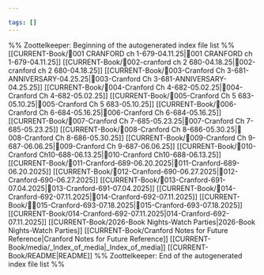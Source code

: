 ```yaml
---

tags: []
---
```


%% Zoottelkeeper: Beginning of the autogenerated index file list %% [[CURRENT-Book/🎤001 CRANFORD ch 1-679-04.11.25|🎤001 CRANFORD ch 1-679-04.11.25]] [[CURRENT-Book/🎤002-cranford ch 2 680-04.18.25|🎤002-cranford ch 2 680-04.18.25]] [[CURRENT-Book/🎤003-Cranford Ch 3-681-ANNIVERSARY-04.25.25|🎤003-Cranford Ch 3-681-ANNIVERSARY-04.25.25]] [[CURRENT-Book/🎤004-Cranford Ch 4-682-05.02.25|🎤004-Cranford Ch 4-682-05.02.25]] [[CURRENT-Book/🎤005-Cranford Ch 5 683-05.10.25|🎤005-Cranford Ch 5 683-05.10.25]] [[CURRENT-Book/🎤006-Cranford Ch 6-684-05.16.25|🎤006-Cranford Ch 6-684-05.16.25]] [[CURRENT-Book/🎤007-Cranford Ch 7-685-05.23.25|🎤007-Cranford Ch 7-685-05.23.25]] [[CURRENT-Book/🎤008-Cranford Ch 8-686-05.30.25|🎤008-Cranford Ch 8-686-05.30.25]] [[CURRENT-Book/🎤009-Cranford Ch 9-687-06.06.25|🎤009-Cranford Ch 9-687-06.06.25]] [[CURRENT-Book/🎤010-Cranford Ch10-688-06.13.25|🎤010-Cranford Ch10-688-06.13.25]] [[CURRENT-Book/🎤011-Cranford-689-06.20.2025|🎤011-Cranford-689-06.20.2025]] [[CURRENT-Book/🎤012-Cranford-690-06.27.2025|🎤012-Cranford-690-06.27.2025]] [[CURRENT-Book/🎤013-Cranford-691-07.04.2025|🎤013-Cranford-691-07.04.2025]] [[CURRENT-Book/🎤014-Cranford-692-07.11.2025|🎤014-Cranford-692-07.11.2025]] [[CURRENT-Book/🎤🎤015-Cranford-693-07.18.2025|🎤015-Cranford-693-07.18.2025]] [[CURRENT-Book/014-Cranford-692-07.11.2025|014-Cranford-692-07.11.2025]] [[CURRENT-Book/2026-Book Nights-Watch Parties|2026-Book Nights-Watch Parties]] [[CURRENT-Book/Cranford Notes for Future Reference|Cranford Notes for Future Reference]] [[CURRENT-Book/media/_Index_of_media|_Index_of_media]] [[CURRENT-Book/README|README]] %% Zoottelkeeper: End of the autogenerated index file list %%